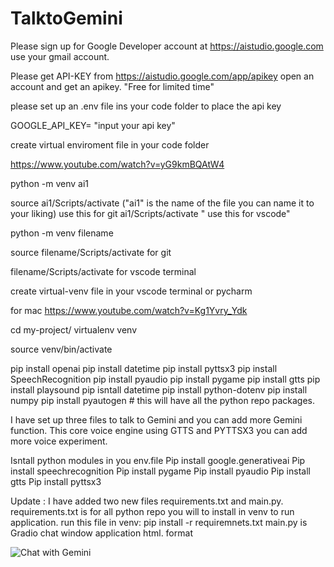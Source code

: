 # TalktoGemini

Please sign up for Google Developer account at https://aistudio.google.com use your gmail account.

Please get API-KEY from https://aistudio.google.com/app/apikey open an account and get an apikey. "Free for limited time"

please set up an .env file ins your code folder to place the api key

GOOGLE_API_KEY= "input your api key"

create virtual enviroment file in your code folder

https://www.youtube.com/watch?v=yG9kmBQAtW4

python -m venv ai1

source ai1/Scripts/activate ("ai1" is the name of the file you can name it to your liking) use this for git ai1/Scripts/activate " use this for vscode"

python -m venv filename

source filename/Scripts/activate for git

filename/Scripts/activate for vscode terminal

create virtual-venv file in your vscode terminal or pycharm

for mac https://www.youtube.com/watch?v=Kg1Yvry_Ydk

cd my-project/ virtualenv venv

source venv/bin/activate

pip install openai pip install datetime pip install pyttsx3
pip install SpeechRecognition pip install pyaudio pip install pygame pip install gtts pip install playsound pip isntall datetime pip install python-dotenv pip install numpy pip install pyautogen # this will have all the python repo packages.

I have set up three files to talk to Gemini and you can add more Gemini function. This core voice engine  using GTTS and PYTTSX3 you can add more  voice experiment.

Isntall python modules in you env.file
Pip install google.generativeai
Pip install speechrecognition
Pip install pygame
Pip install pyaudio
Pip install gtts
Pip install pyttsx3

Update : I have added two new files requirements.txt and main.py.
requirements.txt is for all python repo you will to install in venv to run application. run this file in venv: pip install -r requiremnets.txt
main.py is Gradio chat window application html. format

![Chat with Gemini](https://github.com/user-attachments/assets/98b3d08e-5c65-4475-bfeb-3681c51ecd32)


